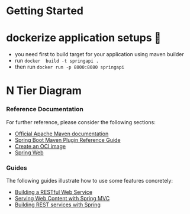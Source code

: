 # Getting Started

# dockerize application setups  🦆

* you need first to build target for your application using maven builder
* run ``docker  build -t springapi .``
* then run ``docker run -p 8000:8080 springapi ``

#  N Tier Diagram

### Reference Documentation

For further reference, please consider the following sections:

* [Official Apache Maven documentation](https://maven.apache.org/guides/index.html)
* [Spring Boot Maven Plugin Reference Guide](https://docs.spring.io/spring-boot/docs/3.0.6/maven-plugin/reference/html/)
* [Create an OCI image](https://docs.spring.io/spring-boot/docs/3.0.6/maven-plugin/reference/html/#build-image)
* [Spring Web](https://docs.spring.io/spring-boot/docs/3.0.6/reference/htmlsingle/#web)

### Guides
The following guides illustrate how to use some features concretely:

* [Building a RESTful Web Service](https://spring.io/guides/gs/rest-service/)
* [Serving Web Content with Spring MVC](https://spring.io/guides/gs/serving-web-content/)
* [Building REST services with Spring](https://spring.io/guides/tutorials/rest/)


